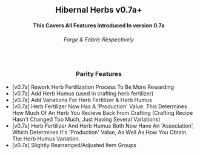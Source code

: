<div align="center">
  
  <h2> Hibernal Herbs v0.7a+ </h2>

  <h4> This Covers All Features Introduced In version 0.7a </h4>
  <h6> Forge & Fabric Respectively </h6>
  
  <br>
  
  <h3> Parity Features </h3>

</div>

<ul>
  <li> [v0.7a] Rework Herb Fertilization Process To Be More Rewarding </li>
  <li> [v0.7a] Add Herb Humus (used in crafting herb fertilizer) </li>
  <li> [v0.7a] Add Variations For Herb Fertilizer & Herb Humus </li>
  <li> [v0.7a] Herb Fertilizer Now Has A 'Production' Value. This Determines How Much Of An Herb You Recieve Back From Crafting (Crafting Recipe Hasn't Changed Too Much, Just Having Several Variations) </li>
  <li> [v0.7a] Herb Fertilizer And Herb Humus Both Now Have An 'Association', Which Determines It's 'Production' Value, As Well As How You Obtain The Herb Humus Variation. </li>
  <li> [v0.7a] Slightly Rearranged/Adjusted Item Groups </li>
</ul>
